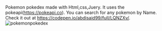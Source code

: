 Pokemon pokedex made with Html,css,Juery. It uses the pokeapi(https://pokeapi.co). You can search for any pokemon by Name. Check it out at https://codepen.io/abdisaid99/full/LQNZXv/.
![pokemonpokedex](https://user-images.githubusercontent.com/24195316/35773828-1b7421c0-0923-11e8-9715-b4ff7fd69979.png)

